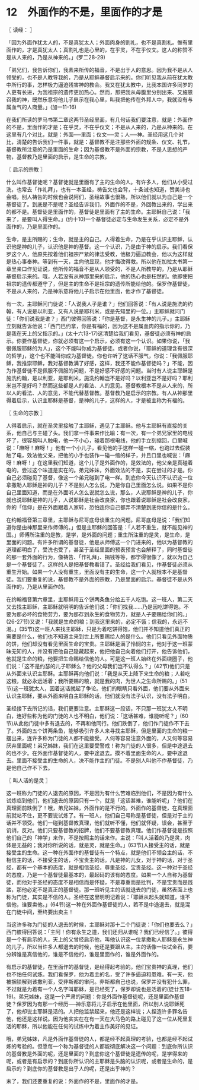 # 12　外面作的不是，里面作的才是



〖 读经： 〗

「因为外面作犹太人的，不是真犹太人；外面肉身的割礼，也不是真割礼。惟有里面作的，才是真犹太人；真割礼也是心里的，在乎灵，不在乎仪文。这人的称赞不是从人来的，乃是从神来的。」(罗二28-29)

「弟兄们，我告诉你们，我素来所传的福音，不是出于人的意思。因为我不是从人领受的，也不是人教导我的，乃是从耶稣基督启示来的。你们听见我从前在犹太教中所行的事，怎样极力逼迫残害神的教会。我又在犹太教中，比我本国许多同岁的人更有长进，为我祖宗的遗传更加热心。然而，那把我从母腹里分别出来、又施恩召我的神，既然乐意将他儿子启示在我心里，叫我把他传在外邦人中，我就没有与属血气的人商量。」(加一11-16)

在我们所读的罗马书第二章这两节圣经里面，有几句话我们要注意，就是：外面作的不是，里面作的才是；在乎灵，不在乎仪文；不是从人来的，乃是从神来的。在这里有几个对比，就是：外面──里面；仪文──灵；人──神。圣经用这几个对比，清楚的告诉我们一件事，就是：基督教不是注那些外面的规条、仪文、礼节，基督教所注意的乃是里面的生命；因为基督教不是外面的宗教，不是人思想的产物，基督教乃是里面的启示，是生命的宗教。



〖 启示的宗教 〗

什么叫作基督徒呢？基督徒就是里面有了主的生命的人。有许多人，他们从小受过洗，也常去「作礼拜」，也有一本圣经，祷告文也会背，十条诫也知道，赞美诗也会唱，别人祷告的时候也会说阿们，圣经故事也很熟，所以他们就以为自己是一个基督徒了。到底是不是呢？圣经告诉我们，外面作的不是，外回教出来的，学出来的都不是。基督徒是里面作的，基督徒是里面有了主的生命。主耶稣自己说：「我来了，是要叫人得生命。」(约十10)一个基督徒必定与生命发生关系，必定不是外面作的，乃是里面作的。

生命，是主所赐的；生命，就是主的自己。人得着生命，乃是在乎认识主耶稣，认识他是神的儿子，认识他是神的基督。这一个认识，乃是由于神的启示。我们看保罗这个人，他原先按着他们祖宗严紧的律法受教，他极力逼迫教会，他以为这样就是热心事奉神。等到有一天，主向他显现，他才悔改得救。所以他在加拉太书第一章里亲口作见证说，他所传的福音不是从人领受的，不是人所教导的，乃是从耶稣基督启示来的。哦，人若没有从神那里来的启示，他的热心也是枉然的。他即使把祖宗的遗传都遵守了，但是主的生命不是祖宗的遗传所能给他的。保罗作基督徒，不是从人来的，乃是神乐意将他儿子启示在他里面，他才作了基督徒。

有一次，主耶稣问门徒说：「人说我人子是谁？」他们回答说：「有人说是施洗的约翰，有人说是以利亚，又有人说是耶利米，或是先知里的一位。」主耶稣就问门徒：「你们说我是谁？」西门彼得回答说：「你是基督，是永生神的儿子。」主耶稣立刻就告诉他说：「西门巴约拿，你是有福的，因为这不是属血肉的指示你的，乃是我在天上的父指示的。」(太十六13-17)这清楚给我们看见，基督徒必须有神的启示。你要作基督徒，你就必须有这一个启示，必须有这一个认识。如果你说，「我很佩服耶稣的为人」，这个不能叫你成为基督徒。或者你说，「耶稣的道理含有很深的哲学」，这个也不能叫你成为基督徒。你也许听了这话不服气，你说：「我佩服耶稣，我推崇耶稣，我对基督教满了好感，这样，我还不能作基督徒吗？」不能，因为作基督徒不是佩服不佩服的问题，不是好感不好感的问题。当时有人说主耶稣是施洗约翰，是以利亚，是耶利米，施洗约翰岂不是好吗？以利亚岂不是好吗？耶利米岂不是好吗？然而这些都是人的看法、人的意见。基督教根本不是从人来的，所以人的看法、人的意见，不能代替基督教。基督教乃是启示的宗教。有人从神那里得着启示，认识主耶稣是基督，是神的儿子，这样的人，才是被主称为有福的。



〖 生命的宗教 〗

人得着启示，就在圣灵里接触了主耶稣，遇见了主耶稣。他与主耶稣有直接的关系，他自己与主碰了头。我们拿一件事来作比喻：有一次，有一个弟兄家里的电线坏了，很容易叫人触电，他一不小心，碰着那根电线，他的手立刻缩回，口里喊说：「麻呀！麻呀！」他有一个小儿子，看见他的手这样一碰一缩，也跑过去假装触了电，效法他父亲，把他的小手也装作一碰一缩的样子，并且口里也喊说：「麻呀！麻呀！」在这里我们知道，这个儿子是外面作的，是效法的，他父亲是真碰着电的，尝过这个味道是实在的。弟兄姊妹，外面效法的不是，实在尝过的才是。你自己必须碰见了基督，像这一个弟兄碰到了电一样。到底你今天认识不认识这一位拿撒勒人耶稣是神的儿子？不是别人怎么说，乃是你自己里面怎么说。如果不是你自己里面知道，而是在外面听人怎么说就怎么说，那么，人说耶稣是神的儿子，你就也说耶稣是神的儿子，人说耶稣是社会改良家，你也跟着说耶稣是社会改良家，你的「信仰」是在外面跟着人家转，恐怕连你自己都弄不清楚到底你信的是什么。

在约翰福音第三章里，主耶稣与尼哥底母谈重生的问题。尼哥底母是说：「我们知道你是由神那里来作师傅的。」但是主耶稣的回答是：「人若不重生，就不能见神的国。」师傅所注重的是教，是学，是外面的问题；重生所注重的是灵，是生命，是里面的问题。有许多所谓的基督徒，他是从师傅这一个门进来的，他以为基督教的道理都明白了，受洗也受了，甚至于圣经里面的预表预言也会解释了，同时基督徒的那一套外面的行为，像祷告、「作礼拜」、捐钱等等，都学得很像了，就以为自己是一个基督徒了。这样的人是把基督教看错了。圣经给我们看见，作基督徒必须从重生开始。如果一个人没有重生，里面没有主的生命，这一个人就根本不是基督徒。我们要重复的说，基督教不是外面的宗教，乃是里面的启示。基督徒不是从外面作的，乃是从里面作的。

在约翰福音第六章里，主耶稣用五个饼两条鱼分给五千人吃饱。这一班人，第二天又去找主耶稣，主耶稣就明明的告诉他们说：「你们找我……乃是因吃饼得饱。不要为那必坏的食物劳力，要为那存到永生的食物劳力，就是人子要赐给你们的。」(26-27节)又说：「我就是生命的粮；到我这里来的，必定不饿；信我的，永远不渴。」(35节)这一班人来找主耶稣，只是为着吃饼得饱，他们并不知道他们真正的需要是什么，他们也不知道主来到世上所要赐给人的是什么。他们只看见外面物质的饼，他们却没有看见里面生命的宝贵。主耶稣是满了怜悯的主，他对于这一班蒙昧无知的人，并没有把他自己隐藏起来，他把他自己向着他们打开，他告诉他们，他就是生命的粮，他要把生命赐给信他的人。可是这一班人始终在外面绕圈子，他们说：「这不是约瑟的儿子耶稣么？他的父母我们岂不认得么？」(42节)他们只是从外面来认识主耶稣。主耶稣再向他们说：「我是从天上降下来生命的粮；人若吃这粮，就必永远活着；我所要赐的粮，就是我的肉，为世人之生命所赐的。」(51节)这一班犹太人，因着这话就起了争论。他们的眼睛只看外面，他们要从外面来认识主耶稣，要从外面来明白主耶稣的话，他们就没有法子认识，没有法子明白。

圣经接下去所记的话，我们更要注意。主耶稣这一段话，不只那一班犹太人不明白，连好些称为他的门徒的人也不明白，他们说：「这话甚难，谁能听呢？」(60节)从此他门徒中多有退去的，不再和他同行。他们跌倒了，他们作门徒作不下去了。外面的五个饼两条鱼，能够吸引许多人来寻找主耶稣，但是里面的生命的粮一摆出来，连许多称为门徒的人都不能接受。人何等容易注意外面的，人又何等容易厌弃里面呢！弟兄姊妹，我们在这里要受警戒！称为门徒的人很多，但是中途退去的也不少。在外面作基督徒的人，要中途退去。摸不着里面生命的人，要中途退去。里面不接受主的生命的人，决不能作主的门徒。不是别人叫他不作基督徒，乃是他自己作不下去。



〖 叫人活的是灵 〗

这一班称为门徒的人退去的原因，不是因为有什么苦难临到他们，不是因为有什么试炼临到他们，他们退去的原因只有一个，就是「这话甚难，谁能听呢」？他们在真理面前跌倒了！哦，弟兄姊妹，外面作的是不行的。外面作的基督徒，在真理面前就站不住，更不要说试炼了。有一班人，他们自己号称是基督徒，但是对于主的话并不领受。他们一碰到基督教真理，他们就听不懂，他们就怀疑，误会，甚至于讥诮，反对。他们只要基督教的招牌，他们不要基督教真理。他们作基督徒是按照他们自己的「神学」来作，不是按照主的话来作。主说：「叫人活着的乃是灵，肉体是无益的；我对你所说的话，就是灵，就是生命。」(63节)人接受主的话，就是接受主的生命。这一种在外面作的基督徒有一个特点，就是他们不领会主的话，不相信主的话，不接受主的话，不宝贵主的话。凡是神的儿女，对于神的话，对于圣经，都有一个基本的态度，就是相信圣经，尊重圣经，宝贵圣经。这一种对于圣经的态度，乃是一个基督徒最基本的，最起码的该有的态度。如果一个人自称为基督徒，而他对于圣经的态度不是相信而是怀疑，不是尊重而是批判，不是宝贵而是践踏，那他必定不是真正的基督徒。那一班听见主的话就退去的门徒，虽然表面上也称为门徒，其实是不信的人。圣经在这里明明记着说：「耶稣从起头就知道，谁不信他，谁要卖他。」(64节)这一种在外面作基督徒的人，若不是中途退去，就是混在门徒中间，至终要出卖主！

当这许多称为门徒的人退去的时候，主耶稣对那十二个门徒说：「你们也要去么？」西门彼得回答说：「主阿！你有永生之道，我们还归从谁呢？我们已经信了。」彼得是一个有启示的人，天上的父曾经启示他，叫他认识这一位拿撒勒人耶稣是永生神的儿子，所以当许多人都退去的时候，他还是要跟从主。主的话像一块试金石，要分辨谁是真信他的，谁是不信他的，谁是里面作的，谁是外面作的。

有启示的基督徒，在里面作的基督徒，是经得起考验的。他们宝贵神的真理，他们也不怕任何试炼。我们看保罗，他为着主的名，受了许多逼迫和患难。有一天，他被捆锁解到该撒利亚，受非斯都的审问。非斯都自己也说，保罗并没有犯什么罪，不过就是为着有一个人名字叫耶稣，是已经死了，保罗却说也是活着的(徒廿五18-19)。弟兄姊妹，这是一个严肃的问题：你是外面作基督徒呢，还是里面作基督徒？保罗因为有那一个经历──神乐意将儿子启示在他里面，所以别人说耶稣死了，他却说主耶稣是活的。人把他监禁起来，他还是这样说；人捏造许多罪名告他，他还是这样说。因为他实实在在有一天在大马色的路上碰见了这一位从死里复活的耶稣，所以他能在任何的试炼中为着主作美好的见证。

哦，弟兄姊妹，凡是外面作基督徒的人，都是经不起真理的考验，也都是经不起试炼的考验的。但愿每一个称为基督徒的人都能彻底解决这一个问题：到底你所认识的基督教是外面的呢，还是里面的？到底你这个基督徒是遗传的呢，是学得来的呢，或者是有启示的？到底你所认识的主耶稣是头脑的认识呢，或者是生命的，是启示的？到底你的基督教是出乎人的呢，还是出乎神的？

末了，我们还要重复的说：外面作的不是，里面作的才是。

